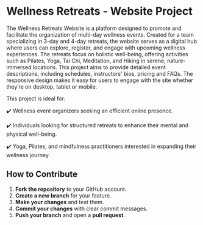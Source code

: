# Wellness Retreats - Website Project

The Wellness Retreats Website is a platform designed to promote and facilitate the organization of multi-day wellness events. Created for a team specializing in 3-day and 4-day retreats, the website serves as a digital hub where users can explore, register, and engage with upcoming wellness experiences. The retreats focus on holistic well-being, offering activities such as Pilates, Yoga, Tai Chi, Meditation, and Hiking in serene, nature-immersed locations. This project aims to provide detailed event descriptions, including schedules, instructors' bios, pricing and FAQs. The responsive design makes it easy for users to engage with the site whether they’re on desktop, tablet or mobile.

This project is ideal for:

✔️ Wellness event organizers seeking an efficient online presence.

✔️ Individuals looking for structured retreats to enhance their mental and physical well-being.

✔️ Yoga, Pilates, and mindfulness practitioners interested in expanding their wellness journey.

## How to Contribute

1. **Fork the repository** to your GitHub account.
2. **Create a new branch** for your feature.
3. **Make your changes** and test them.
4. **Commit your changes** with clear commit messages.
5. **Push your branch** and open a **pull request**.
